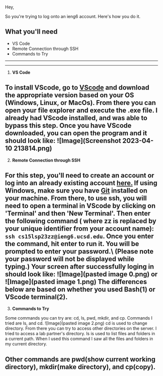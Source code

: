 Hey,

So you're trying to log onto an ieng6 account. Here's how you do it. 

## What you'll need

* VS Code
* Remote Connection through SSH
* Commands to Try
---
---

1. **VS Code**

 To install VScode, go to [VScode](https://code.visualstudio.com/download) and download the appropriate version based on your OS (Windows, Linux, or MacOs).
 From there you can open your file explorer and execute the .exe file. I already had VScode installed, and was able to bypass this step. 
 Once you have VScode downloaded, you can open the program and it should look like: 
 ![Image](Screenshot 2023-04-10 213814.png) 
 ---

2. **Remote Connection through SSH**

For this step, you'll need to create an account or log into an already existing account [here.](https://sdacs.ucsd.edu/~icc/index.php)
If using Windows, make sure you have [Git](https://gitforwindows.org/) installed on your machine. From there, to use ssh, you will need to open a terminal in VScode by clicking on 'Terminal' and then 'New Terminal'. Then enter the following command ( where zz is replaced by your unique identifier from your account name): `ssh cs15lsp23zz@ieng6.ucsd.edu`. Once you enter the command, hit enter to run it. You will be prompted to enter your password.\ (Please note your password will not be displayed while typing.)
Your screen after successfully loging in should look like: 
![Image](pasted image 0.png) 
or
![Image](pasted image 1.png)
The differences below are based on whether you used Bash(1) or VScode terminal(2).
---

3. **Commands to Try**

Some commands you can try are: cd, ls, pwd, mkdir, and cp.
Commands I tried are ls, and cd.
![Image](pasted image 2.png)
cd is used to change directory. From there you can try to access other directories on the server. I tried to access a lab partner's directory.
ls is used to list files and folders in a current path. When I used this command I saw all the files and folders in my current directory.

Other commands are pwd(show current working directory), mkdir(make directory), and cp(copy).
---
